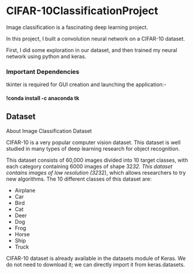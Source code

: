 # CIFAR-10ClassificationProject

Image classification is a fascinating deep learning project. 

In this project, I built a convolution neural network on a CIFAR-10 dataset. 

First, I did some exploration in our dataset, and then trained my neural network using python and keras.

### Important Dependencies

tkinter is required for GUI creation and launching the application:-

#### !conda install -c anaconda tk


## Dataset

About Image Classification Dataset

CIFAR-10 is a very popular computer vision dataset. This dataset is well studied in many types of deep learning research for object recognition.

This dataset consists of 60,000 images divided into 10 target classes, with each category containing 6000 images of shape 32*32. This dataset contains images of low resolution (32*32), which allows researchers to try new algorithms. The 10 different classes of this dataset are:

 * Airplane
 * Car
 * Bird
 * Cat
 * Deer
 * Dog
 * Frog
 * Horse
 * Ship
 * Truck

CIFAR-10 dataset is already available in the datasets module of Keras. We do not need to download it; we can directly import it from keras.datasets.
